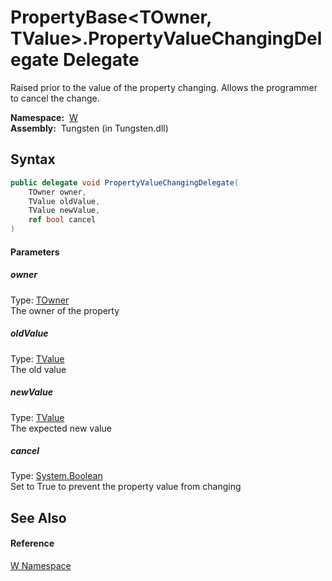 PropertyBase&lt;TOwner, TValue>.PropertyValueChangingDelegate Delegate
======================================================================
  Raised prior to the value of the property changing. Allows the programmer to cancel the change.

  **Namespace:**  [W][1]  
  **Assembly:**  Tungsten (in Tungsten.dll)

Syntax
------

```csharp
public delegate void PropertyValueChangingDelegate(
	TOwner owner,
	TValue oldValue,
	TValue newValue,
	ref bool cancel
)
```

#### Parameters

##### *owner*
Type: [TOwner][2]  
The owner of the property

##### *oldValue*
Type: [TValue][2]  
The old value

##### *newValue*
Type: [TValue][2]  
The expected new value

##### *cancel*
Type: [System.Boolean][3]  
Set to True to prevent the property value from changing


See Also
--------

#### Reference
[W Namespace][1]  

[1]: ../README.md
[2]: ../PropertyBase_2/README.md
[3]: http://msdn.microsoft.com/en-us/library/a28wyd50